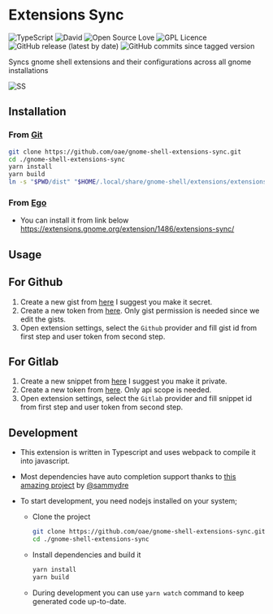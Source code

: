 # Extensions Sync

![TypeScript](https://badgen.net/badge/icon/typescript?icon=typescript&label)
![David](https://img.shields.io/david/oae/gnome-shell-extensions-sync)
![Open Source Love](https://badges.frapsoft.com/os/v1/open-source.png?v=103)
![GPL Licence](https://badges.frapsoft.com/os/gpl/gpl.png?v=103)
![GitHub release (latest by date)](https://img.shields.io/github/v/release/oae/gnome-shell-extensions-sync)
![GitHub commits since tagged version](https://img.shields.io/github/commits-since/oae/gnome-shell-extensions-sync/latest/master)

Syncs gnome shell extensions and their configurations across all gnome installations

![SS](https://i.imgur.com/XfXOQCB.png)

## Installation

### From [Git](https://github.com/oae/gnome-shell-extensions-sync)

```bash
git clone https://github.com/oae/gnome-shell-extensions-sync.git
cd ./gnome-shell-extensions-sync
yarn install
yarn build
ln -s "$PWD/dist" "$HOME/.local/share/gnome-shell/extensions/extensions-sync@elhan.io"
```

### From [Ego](extensions.gnome.org)

- You can install it from link below
  https://extensions.gnome.org/extension/1486/extensions-sync/

## Usage

## For Github

1. Create a new gist from [here](https://gist.github.com/) I suggest you make it secret.
2. Create a new token from [here](https://github.com/settings/tokens/new). Only gist permission is needed since we edit the gists.
3. Open extension settings, select the `Github` provider and fill gist id from first step and user token from second step.

## For Gitlab

1. Create a new snippet from [here](https://gitlab.com/snippets/new) I suggest you make it private.
2. Create a new token from [here](https://gitlab.com/profile/personal_access_tokens). Only api scope is needed.
3. Open extension settings, select the `Gitlab` provider and fill snippet id from first step and user token from second step.

## Development

- This extension is written in Typescript and uses webpack to compile it into javascript.
- Most dependencies have auto completion support thanks to [this amazing project](https://github.com/sammydre/ts-for-gjs) by [@sammydre](https://github.com/sammydre)
- To start development, you need nodejs installed on your system;

  - Clone the project

    ```sh
    git clone https://github.com/oae/gnome-shell-extensions-sync.git
    cd ./gnome-shell-extensions-sync
    ```

  - Install dependencies and build it

    ```sh
    yarn install
    yarn build
    ```

  - During development you can use `yarn watch` command to keep generated code up-to-date.
